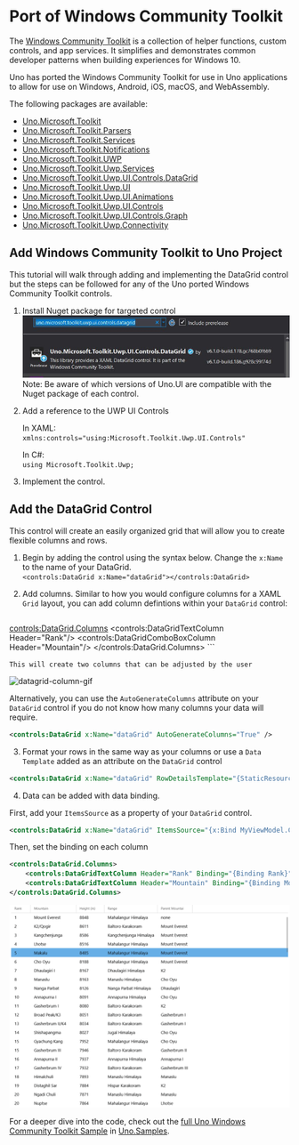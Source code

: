 # Port of  Windows Community Toolkit
The [Windows Community Toolkit](https://docs.microsoft.com/en-us/windows/communitytoolkit/) is a collection of helper functions, custom controls, and app services. It simplifies and demonstrates common developer patterns when building experiences for Windows 10.

Uno has ported the Windows Community Toolkit for use in Uno applications to allow for use on Windows,
Android, iOS, macOS, and WebAssembly.

The following packages are available:
- [Uno.Microsoft.Toolkit](https://www.nuget.org/packages/Uno.Microsoft.Toolkit )
- [Uno.Microsoft.Toolkit.Parsers](https://www.nuget.org/packages/Uno.Microsoft.Toolkit.Parsers)
- [Uno.Microsoft.Toolkit.Services](https://www.nuget.org/packages/Uno.Microsoft.Toolkit.Services)
- [Uno.Microsoft.Toolkit.Notifications](https://www.nuget.org/packages/Uno.Microsoft.Toolkit.Notifications)
- [Uno.Microsoft.Toolkit.UWP](https://www.nuget.org/packages/Uno.Microsoft.Toolkit.UWP)
- [Uno.Microsoft.Toolkit.Uwp.Services](https://www.nuget.org/packages/Uno.Microsoft.Toolkit.Uwp.Services)
- [Uno.Microsoft.Toolkit.Uwp.UI.Controls.DataGrid](https://www.nuget.org/packages/Uno.Microsoft.Toolkit.UWP.UI.DataGrid)
- [Uno.Microsoft.Toolkit.Uwp.UI](https://www.nuget.org/packages/Uno.Microsoft.Toolkit.UWP.UI)
- [Uno.Microsoft.Toolkit.Uwp.UI.Animations](https://www.nuget.org/packages/Uno.Microsoft.Toolkit.Uwp.UI.Animations)
- [Uno.Microsoft.Toolkit.Uwp.UI.Controls](https://www.nuget.org/packages/Uno.Microsoft.Toolkit.Uwp.UI.Controls)
- [Uno.Microsoft.Toolkit.Uwp.UI.Controls.Graph](https://www.nuget.org/packages/Uno.Microsoft.Toolkit.UWP.UI.Controls.Graph)
- [Uno.Microsoft.Toolkit.Uwp.Connectivity](https://www.nuget.org/packages/Uno.Microsoft.Toolkit.Uwp.Connectivity)

## Add Windows Community Toolkit to Uno Project
This tutorial will walk through adding and implementing the DataGrid control but the steps can be followed for any of the Uno ported Windows Community Toolkit controls.  
  
1. Install Nuget package for targeted control  
 ![datagrid-nuget](uno-development/assets/controls/datagrid-nuget.JPG)  
Note: Be aware of which versions of Uno.UI are compatible with the Nuget package of each control.

2. Add a reference to the UWP UI Controls 

   In XAML:  
    ```xmlns:controls="using:Microsoft.Toolkit.Uwp.UI.Controls"```  
  
   In C#:  
    ```using Microsoft.Toolkit.Uwp;```

3. Implement the control.

## Add the DataGrid Control 

This control will create an easily organized grid that will allow you to create flexible columns and rows.

1. Begin by adding the control using the syntax below. Change the `x:Name` to the name of your DataGrid.  
```<controls:DataGrid x:Name="dataGrid"></controls:DataGrid>```

2. Add columns. Similar to how you would configure columns for a XAML `Grid` layout, you can add column defintions within your `DataGrid` control:
   ``` xaml
<controls:DataGrid.Columns>
    <controls:DataGridTextColumn Header="Rank"/>
    <controls:DataGridComboBoxColumn Header="Mountain"/>
</controls:DataGrid.Columns>
    ```

    This will create two columns that can be adjusted by the user  

![datagrid-column-gif](uno-development/assets/controls/datagrid-basic-columns.gif)

Alternatively, you can use the `AutoGenerateColumns` attribute on your `DataGrid` control if you do not know how many columns your data will require.  
``` xml
<controls:DataGrid x:Name="dataGrid" AutoGenerateColumns="True" />
```

3. Format your rows in the same way as your columns or use a `Data Template` added as an attribute on the `DataGrid` control  
``` xml
<controls:DataGrid x:Name="dataGrid" RowDetailsTemplate="{StaticResource RowDetailsTemplate}">
```

4. Data can be added with data binding. 

First, add your `ItemsSource` as a property of your `DataGrid` control.  
``` xml
<controls:DataGrid x:Name="dataGrid" ItemsSource="{x:Bind MyViewModel.Customers}" />  
```
Then, set the binding on each column  
``` xml
<controls:DataGrid.Columns>
    <controls:DataGridTextColumn Header="Rank" Binding="{Binding Rank}" Tag="Rank" />
    <controls:DataGridTextColumn Header="Mountain" Binding="{Binding Mountain}" Tag="Mountain" />
</controls:DataGrid.Columns>
```  

![datagrid-full-sample](uno-development/assets/controls/datagrid-full-sample.gif)


For a deeper dive into the code, check out the [full Uno Windows Community Toolkit Sample](https://github.com/unoplatform/Uno.Samples/tree/master/UI/UnoWCTDataGridSample) in [Uno.Samples](https://github.com/unoplatform/Uno.Samples).
